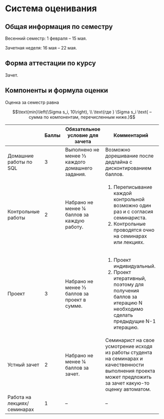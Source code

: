 # Система оценивания

## Общая информация по семестру

Весенний семестр: 1 февраля – 15 мая.

Зачетная неделя: 16 мая – 22 мая.

## Форма аттестации по курсу

Зачет.

## Компоненты и формула оценки

Оценка за семестр равна

$$\text{min}\left(\Sigma s_i, 10\right), \\ \text{где } \Sigma s_i \text{ – сумма по компонентам, перечисленным ниже.}$$

|                             | Баллы | Обязательное условие для зачета                 | Комментарий                                                                                                                                                   |
| --------------------------- | ----- | ----------------------------------------------- | ------------------------------------------------------------------------------------------------------------------------------------------------------------- |
| Домашние работы по SQL      | 3     | Выполнено не менее ⅓ каждого домашнего задания. | Возможно дорешивание после дедлайна с дисконтированием баллов.                                                                                                |
| Контрольные работы          | 2     | Набрано не менее ¼ баллов за каждую работу.     | <ol><li>Переписывание каждой контрольной возможно один раз и с согласия семинариста.</li><li>Контрольные проводятся очно на семинарах или лекциях.</li></ol>  |
| Проект                      | 3     | Набрано не менее ⅓ баллов за проект в сумме.    | <ol><li>Проект индивидуальный.</li><li>Проект итеративный, поэтому для получения баллов за итерацию N необходимо сделать предыдущие N-1 итерацию.</li></ol>   |
| Устный зачет                | 2     | Набрано не менее ¼ баллов за зачет.             | Семинарист на свое усмотрение исходя из работы студента на семинарах и качественности выполнения проекта может предложить за зачет какую-то оценку автоматом. |
| Работа на лекциях/семинарах | 1     | –                                               | –                                                                                                                                                             |
